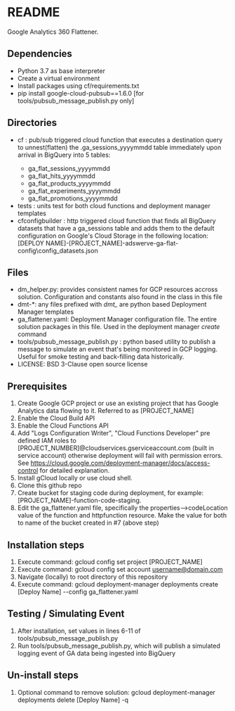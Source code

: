 # README #
Google Analytics 360 Flattener.

## Dependencies ##
* Python 3.7 as base interpreter
* Create a virtual environment
* Install packages using cf/requirements.txt
* pip install google-cloud-pubsub==1.6.0 [for
  tools/pubsub_message_publish.py only]

## Directories ##
* cf : pub/sub triggered cloud function that executes a destination
  query to unnest(flatten) the <GA View ID>.ga_sessions_yyyymmdd table
  immediately upon arrival in BigQuery into 5 tables:
  * ga_flat_sessions_yyyymmdd
  * ga_flat_hits_yyyymmdd
  * ga_flat_products_yyyymmdd
  * ga_flat_experiments_yyyymmdd
  * ga_flat_promotions_yyyymmdd
* tests : units test for both cloud functions and deployment manager
  templates
* cfconfigbuilder : http triggered cloud function that finds all
  BigQuery datasets that have a ga_sessions table and adds them to the
  default configuration on Google's Cloud Storage in the following
  location:
  [DEPLOY NAME]-[PROJECT_NAME]-adswerve-ga-flat-config\config_datasets.json

## Files ##
* dm_helper.py: provides consistent names for GCP resources accross
  solution. Configuration and constants also found in the class in this
  file
* dmt-*: any files prefixed with *dmt_* are python based Deployment
  Manager templates
* ga_flattener.yaml: Deployment Manager configuration file. The entire
  solution packages in this file. Used in the deployment manager *create* command
* tools/pubsub_message_publish.py : python based utility to publish a
  message to simulate an event that's being monitored in GCP logging.
  Useful for smoke testing and back-filling data historically.
* LICENSE: BSD 3-Clause open source license

## Prerequisites ##
1. Create Google GCP project or use an existing project that has Google
   Analytics data flowing to it. Referred to as [PROJECT_NAME]
2. Enable the Cloud Build API
3. Enable the Cloud Functions API
4. Add "Logs Configuration Writer", "Cloud Functions Developer" pre
   defined IAM roles to
   [PROJECT_NUMBER]@cloudservices.gserviceaccount.com (built in service
   account) otherwise deployment will fail with permission errors. See
   <https://cloud.google.com/deployment-manager/docs/access-control> for
   detailed explanation.
5. Install gCloud locally or use cloud shell.
6. Clone this github repo
7. Create bucket for staging code during deployment, for example:
   [PROJECT_NAME]-function-code-staging.
8. Edit the ga_flattener.yaml file, specifically the
   properties-->codeLocation value of the function and httpfunction
   resource. Make the value for both to name of the bucket created in #7
   (above step)

## Installation steps ##
1. Execute command: gcloud config set project [PROJECT_NAME]
2. Execute command: gcloud config set account username@domain.com
3. Navigate (locally) to root directory of this repository
4. Execute command: gcloud deployment-manager deployments create
   [Deploy Name] --config ga_flattener.yaml

## Testing / Simulating Event ##
1. After installation, set values in lines 6-11 of
   tools/pubsub_message_publish.py
2. Run tools/pubsub_message_publish.py, which will publish a
   simulated logging event of GA data being ingested into BigQuery

## Un-install steps ##
1. Optional command to remove solution: gcloud deployment-manager
   deployments delete [Deploy Name] -q

